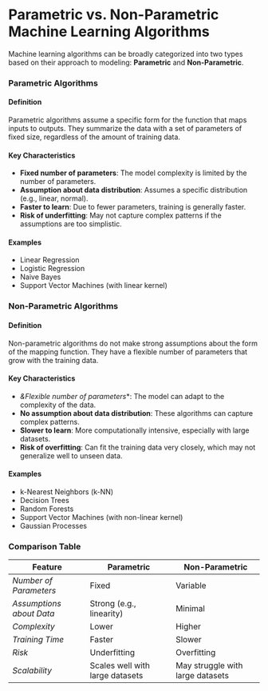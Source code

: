 
# Parametric vs. Non-Parametric Machine Learning Algorithms


Machine learning algorithms can be broadly categorized into two types based on their approach to modeling: **Parametric** and **Non-Parametric**.

### Parametric Algorithms

#### Definition
Parametric algorithms assume a specific form for the function that maps inputs to outputs. They summarize the data with a set of parameters of fixed size, regardless of the amount of training data.

#### Key Characteristics
- **Fixed number of parameters**: The model complexity is limited by the number of parameters.
- **Assumption about data distribution**: Assumes a specific distribution (e.g., linear, normal).
- **Faster to learn**: Due to fewer parameters, training is generally faster.
- **Risk of underfitting**: May not capture complex patterns if the assumptions are too simplistic.

#### Examples
- Linear Regression
- Logistic Regression
- Naive Bayes
- Support Vector Machines (with linear kernel)

### Non-Parametric Algorithms

#### Definition
Non-parametric algorithms do not make strong assumptions about the form of the mapping function. They have a flexible number of parameters that grow with the training data.

#### Key Characteristics
- *&Flexible number of parameters**: The model can adapt to the complexity of the data.
- **No assumption about data distribution**: These algorithms can capture complex patterns.
- **Slower to learn**: More computationally intensive, especially with large datasets.
- **Risk of overfitting**: Can fit the training data very closely, which may not generalize well to unseen data.

#### Examples
- k-Nearest Neighbors (k-NN)
- Decision Trees
- Random Forests
- Support Vector Machines (with non-linear kernel)
- Gaussian Processes

### Comparison Table

| Feature                          | Parametric                     | Non-Parametric               |
|----------------------------------|---------------------------------|------------------------------|
| *Number of Parameters*         | Fixed                           | Variable                     |
| *Assumptions about Data*       | Strong (e.g., linearity)        | Minimal                      |
| *Complexity*                   | Lower                           | Higher                       |
| *Training Time*                | Faster                          | Slower                       |
| *Risk*                         | Underfitting                    | Overfitting                  |
| *Scalability*                  | Scales well with large datasets | May struggle with large datasets |
